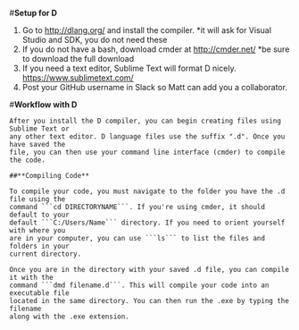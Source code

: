 #**Setup for D**

1. Go to http://dlang.org/ and install the compiler.
	*it will ask for Visual Studio and SDK, you do not need these
2. If you do not have a bash, download cmder at http://cmder.net/
	*be sure to download the full download
3. If you need a text editor, Sublime Text will format D nicely. https://www.sublimetext.com/
4. Post your GitHub username in Slack so Matt can add you a collaborator.

#**Workflow with D**

	After you install the D compiler, you can begin creating files using Sublime Text or
	any other text editor. D language files use the suffix ".d". Once you have saved the
	file, you can then use your command line interface (cmder) to compile the code. 

	##**Compiling Code**

	To compile your code, you must navigate to the folder you have the .d file using the
	command ```cd DIRECTORYNAME```. If you're using cmder, it should default to your 
	default ```C:/Users/Name``` directory. If you need to orient yourself with where you
	are in your computer, you can use ```ls``` to list the files and folders in your
	current directory.

	Once you are in the directory with your saved .d file, you can compile it with the
	command ```dmd filename.d```. This will compile your code into an executable file
	located in the same directory. You can then run the .exe by typing the filename
	along with the .exe extension.